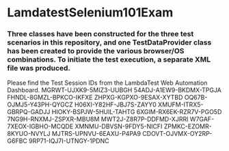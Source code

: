 # LamdatestSelenium101Exam

### Three classes have been constructed for the three test scenarios in this repository, and one TestDataProvider class has been created to provide the various browser/OS combinations. To initiate the test execution, a separate XML file was produced.

Please find the Test Session IDs from the LambdaTest Web Automation Dashboard. 
MGRWT-UJXK9-5MIZ3-UUBGH
54ADJ-A1EW9-BKDMX-TPGJA
FHNDL-8GMZL-BPKCO-IKFXE
ZHPXG-KGPXO-9ESAX-XYTBD
OQ67B-OJMJ5-Y43PH-QYGCZ
H06XI-Y82HF-JBJ7S-ZAYY0
XMUFM-ITRX5-GBRPQ-GADJJ
HIOKY-BSPJW-5HUIL-TAHTG
6XGIM-RX6EK-RZR7V-PGO5D
7NG9H-RNXMJ-ZSPXR-MBU8M
MWT2J-Z8R7P-DDFMD-XJRRI
W7GAF-7XEOX-IGBHO-MCQDE
XMNMU-DBVSN-9FDY5-NICFI
ZPMKC-EZOMR-8KYUO-NVYLJ
MJTRS-UPNVU-6EAXU-P4PA9
CDOVT-OJVMX-OY2RP-G6FBC
9RP71-IQJ7I-UTNGY-1PDNC
